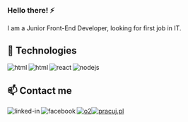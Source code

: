 ### Hello there! ⚡

I am a Junior Front-End Developer, looking for first job in IT.

## 🌱 Technologies
<img align="left" alt="html" src="https://img.shields.io/badge/-html-orange?&style=for-the-badge&logo=html5&logoColor=black" />
<img align="left" alt="html" src="https://img.shields.io/badge/-css-%231572B6?&style=for-the-badge&logo=css3&logoColor=white" />
<img align="left" alt="react" src="https://img.shields.io/badge/react%20-%2320232a.svg?&style=for-the-badge&logo=react&logoColor=%2361DAFB" />
<img align="left" alt="nodejs" src="https://img.shields.io/badge/node.js%20-%2343853D.svg?&style=for-the-badge&logo=node.js&logoColor=white" /><br>

## 📫 Contact me
[<img align="left" alt="linked-in" src="https://img.shields.io/badge/linkedin-%230077B5.svg?&style=for-the-badge&logo=linkedin&logoColor=white" />](https://www.linkedin.com/in/m-rafalska/)[<img align="left" alt="facebook" src="https://img.shields.io/badge/facebook-%231877F2.svg?&style=for-the-badge&logo=facebook&logoColor=white" />](https://www.facebook.com/mucha.mucha.33)[<img algin="left" alt="o2" src="https://img.shields.io/badge/-%40%20poczta.o2-blueviolet?style=for-the-badge" />](monika.rafalska@o2.pl)[<img algin="left" alt="pracuj.pl" src="https://img.shields.io/badge/-pracuj.pl-informational?style=for-the-badge" />](https://profil.pracuj.pl/)
<br>
